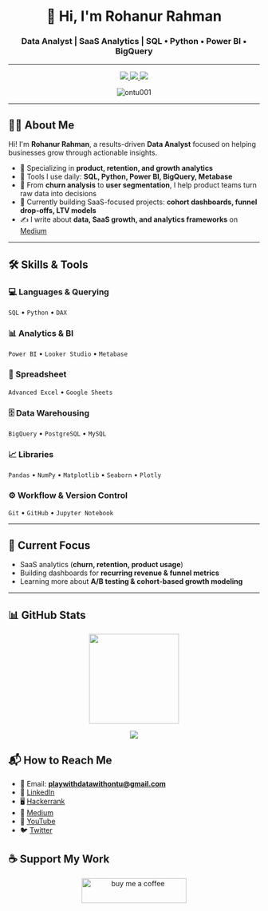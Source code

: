 <h1 align="center">👋 Hi, I'm Rohanur Rahman</h1>
<h3 align="center">Data Analyst | SaaS Analytics | SQL • Python • Power BI • BigQuery</h3>

---

<p align="center">
  <a href="https://www.linkedin.com/in/rohanur-rahman-/" target="_blank">
    <img src="https://img.shields.io/badge/-LinkedIn-blue?style=for-the-badge&logo=linkedin&logoColor=white" />
  </a>
  <a href="https://medium.com/@playwithdatawithontu" target="_blank">
    <img src="https://img.shields.io/badge/-Medium-black?style=for-the-badge&logo=medium&logoColor=white" />
  </a>
  <a href="https://twitter.com/rohanurrahman16" target="_blank">
    <img src="https://img.shields.io/badge/-Twitter-1DA1F2?style=for-the-badge&logo=twitter&logoColor=white" />
  </a>
</p>

<p align="center">
  <img src="https://komarev.com/ghpvc/?username=ontu001&label=Profile%20Views&color=0e75b6&style=flat-square" alt="ontu001" />
</p>

---

## 👨‍💻 About Me  

Hi! I'm **Rohanur Rahman**, a results-driven **Data Analyst** focused on helping businesses grow through actionable insights.  

- 🔹 Specializing in **product, retention, and growth analytics**  
- 🔹 Tools I use daily: **SQL, Python, Power BI, BigQuery, Metabase**  
- 🔹 From **churn analysis** to **user segmentation**, I help product teams turn raw data into decisions  
- 🔹 Currently building SaaS-focused projects: **cohort dashboards, funnel drop-offs, LTV models**  
- ✍️ I write about **data, SaaS growth, and analytics frameworks** on [Medium](https://medium.com/@playwithdatawithontu)  

---

## 🛠️ Skills & Tools  

### 💻 Languages & Querying  
`SQL` • `Python` • `DAX`  

### 📊 Analytics & BI  
`Power BI` • `Looker Studio` • `Metabase`  

### 📑 Spreadsheet  
`Advanced Excel` • `Google Sheets`  

### 🗄️ Data Warehousing  
`BigQuery` • `PostgreSQL` • `MySQL`  

### 📈 Libraries  
`Pandas` • `NumPy` • `Matplotlib` • `Seaborn` • `Plotly`  

### ⚙️ Workflow & Version Control  
`Git` • `GitHub` • `Jupyter Notebook`  

---

## 🎯 Current Focus  

- SaaS analytics (**churn, retention, product usage**)  
- Building dashboards for **recurring revenue & funnel metrics**  
- Learning more about **A/B testing & cohort-based growth modeling**  

---
## 📊 GitHub Stats  
<p align="center">
  <img src="https://github-readme-streak-stats.herokuapp.com/?user=ontu001&theme=tokyonight" height="180"/>
</p>

<p align="center">
  <img src="https://github-profile-summary-cards.vercel.app/api/cards/profile-details?username=ontu001&theme=tokyonight" />
</p>


## 📬 How to Reach Me  

- 📧 Email: **playwithdatawithontu@gmail.com**  
- 💼 [LinkedIn](https://www.linkedin.com/in/rohanur-rahman-/)  
- 🖥️ [Hackerrank](https://www.hackerrank.com/profile/playwithdatawit1)  
- 📝 [Medium](https://medium.com/@playwithdatawithontu)  
- 🎥 [YouTube](https://www.youtube.com/c/@rohanurrahman)  
- 🐦 [Twitter](https://twitter.com/rohanurrahman16)  

## ☕ Support My Work  

<p align="center">
  <a href="https://www.buymeacoffee.com/rohanurrahman">
    <img src="https://cdn.buymeacoffee.com/buttons/v2/default-yellow.png" height="50" width="210" alt="buy me a coffee" />
  </a>
</p>


